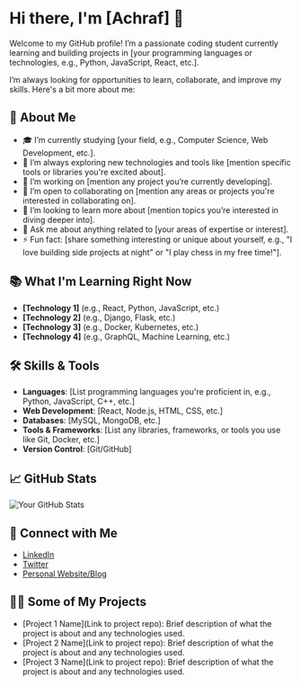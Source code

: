 # Hi there, I'm [Achraf] 👋

Welcome to my GitHub profile! I’m a passionate coding student currently learning and building projects in [your programming languages or technologies, e.g., Python, JavaScript, React, etc.]. 

I’m always looking for opportunities to learn, collaborate, and improve my skills. Here's a bit more about me:

## 🚀 About Me
- 🎓 I’m currently studying [your field, e.g., Computer Science, Web Development, etc.].
- 🌱 I’m always exploring new technologies and tools like [mention specific tools or libraries you're excited about].
- 🔭 I’m working on [mention any project you’re currently developing].
- 👯 I’m open to collaborating on [mention any areas or projects you're interested in collaborating on].
- 🤔 I’m looking to learn more about [mention topics you’re interested in diving deeper into].
- 💬 Ask me about anything related to [your areas of expertise or interest].
- ⚡ Fun fact: [share something interesting or unique about yourself, e.g., "I love building side projects at night" or "I play chess in my free time!"].

## 📚 What I'm Learning Right Now
- **[Technology 1]** (e.g., React, Python, JavaScript, etc.)
- **[Technology 2]** (e.g., Django, Flask, etc.)
- **[Technology 3]** (e.g., Docker, Kubernetes, etc.)
- **[Technology 4]** (e.g., GraphQL, Machine Learning, etc.)

## 🛠️ Skills & Tools

- **Languages**: [List programming languages you're proficient in, e.g., Python, JavaScript, C++, etc.]
- **Web Development**: [React, Node.js, HTML, CSS, etc.]
- **Databases**: [MySQL, MongoDB, etc.]
- **Tools & Frameworks**: [List any libraries, frameworks, or tools you use like Git, Docker, etc.]
- **Version Control**: [Git/GitHub]

## 📈 GitHub Stats

![Your GitHub Stats](https://github-readme-stats.vercel.app/api?username=[YourGitHubUsername]&show_icons=true&hide_title=true&count_private=true&hide=prs&theme=radical)

## 🔗 Connect with Me

- [LinkedIn](your-linkedin-url)
- [Twitter](your-twitter-url)
- [Personal Website/Blog](your-website-url)

## 👨‍💻 Some of My Projects

- [Project 1 Name](Link to project repo): Brief description of what the project is about and any technologies used.
- [Project 2 Name](Link to project repo): Brief description of what the project is about and any technologies used.
- [Project 3 Name](Link to project repo): Brief description of what the project is about and any technologies used.

